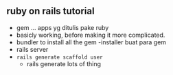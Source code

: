 ## ruby on rails tutorial
- gem ... apps yg ditulis pake ruby
- basicly working, before making it more complicated.
- bundler to install all the gem
    -installer buat para gem
- rails server
- ```rails generate scaffold user```
    - rails generate lots of thing
    
